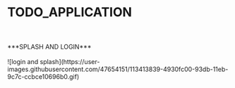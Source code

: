 # TODO_APPLICATION
</br>
</br>
***SPLASH AND LOGIN***
</br>
</br>
![login and splash](https://user-images.githubusercontent.com/47654151/113413839-4930fc00-93db-11eb-9c7c-ccbce10696b0.gif)
</br>
</br>
